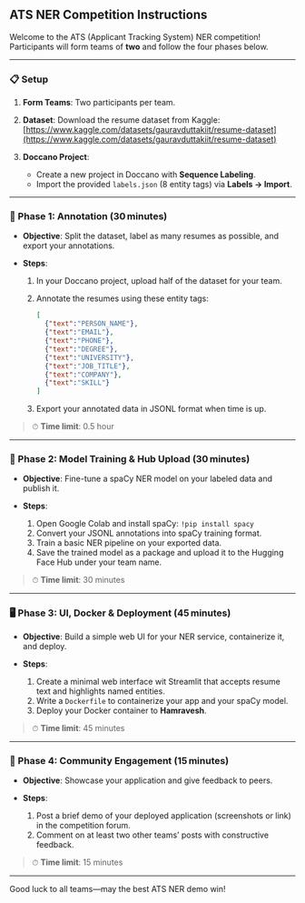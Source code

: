 ## ATS NER Competition Instructions

Welcome to the ATS (Applicant Tracking System) NER competition! Participants will form teams of **two** and follow the four phases below.

---

### 📋 Setup

1. **Form Teams**: Two participants per team.
2. **Dataset**: Download the resume dataset from Kaggle: [https://www.kaggle.com/datasets/gauravduttakiit/resume-dataset](https://www.kaggle.com/datasets/gauravduttakiit/resume-dataset)
3. **Doccano Project**:

   * Create a new project in Doccano with **Sequence Labeling**.
   * Import the provided `labels.json` (8 entity tags) via **Labels → Import**.

---

### 🚀 Phase 1: Annotation (30 minutes)

* **Objective**: Split the dataset, label as many resumes as possible, and export your annotations.
* **Steps**:

  1. In your Doccano project, upload half of the dataset for your team.
  2. Annotate the resumes using these entity tags:

     ```json
     [
       {"text":"PERSON_NAME"},
       {"text":"EMAIL"},
       {"text":"PHONE"},
       {"text":"DEGREE"},
       {"text":"UNIVERSITY"},
       {"text":"JOB_TITLE"},
       {"text":"COMPANY"},
       {"text":"SKILL"}
     ]
     ```
  3. Export your annotated data in JSONL format when time is up.

> ⏱ **Time limit**: 0.5 hour

---

### 🤖 Phase 2: Model Training & Hub Upload (30 minutes)

* **Objective**: Fine-tune a spaCy NER model on your labeled data and publish it.
* **Steps**:

  1. Open Google Colab and install spaCy: `!pip install spacy`
  2. Convert your JSONL annotations into spaCy training format.
  3. Train a basic NER pipeline on your exported data.
  4. Save the trained model as a package and upload it to the Hugging Face Hub under your team name.

> ⏱ **Time limit**: 30 minutes

---

### 🖥️ Phase 3: UI, Docker & Deployment (45 minutes)

* **Objective**: Build a simple web UI for your NER service, containerize it, and deploy.
* **Steps**:

  1. Create a minimal web interface wit Streamlit that accepts resume text and highlights named entities.
  2. Write a `Dockerfile` to containerize your app and your spaCy model.
  3. Deploy your Docker container to **Hamravesh**.

> ⏱ **Time limit**: 45 minutes

---

### 💬 Phase 4: Community Engagement (15 minutes)

* **Objective**: Showcase your application and give feedback to peers.
* **Steps**:

  1. Post a brief demo of your deployed application (screenshots or link) in the competition forum.
  2. Comment on at least two other teams’ posts with constructive feedback.

> ⏱ **Time limit**: 15 minutes

---

Good luck to all teams—may the best ATS NER demo win!
